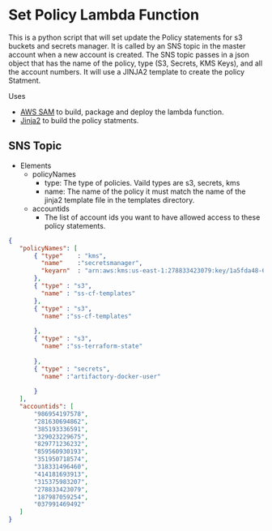 # Set Policy Lambda Function

This is a python script that will set update the Policy statements for s3 buckets and secrets manager. It is called by 
an SNS topic in the master account when a new account is created.  The SNS topic passes in a json object that has the 
name of the policy, type (S3, Secrets, KMS Keys), and all the account numbers. It will use a JINJA2 template to create 
the policy Statment.

Uses
* [AWS SAM](https://aws.amazon.com/serverless/sam/) to build, package and deploy the lambda function.
* [Jinja2](http://jinja.pocoo.org/) to build the policy statments.


## SNS Topic

* Elements
  * policyNames
    * type: The type of policies. Vaild types are s3, secrets, kms
    * name: The name of the policy it must match the name of the jinja2 template file in the templates directory. 
  * accountids
    * The list of account ids you want to have allowed access to these policy statements.


```json
{
   "policyNames": [ 
       { "type"    : "kms",
         "name"    :"secretsmanager",
         "keyarn"  : "arn:aws:kms:us-east-1:278833423079:key/1a5fda48-6bda-4a56-9c60-22ccb0fb8348"
       },
       { "type" : "s3",
         "name" : "ss-cf-templates" 
       },
       { "type" : "s3",
         "name" :"ss-cf-templates"
       
       },
       { "type" : "s3",
         "name" :"ss-terraform-state"
       
       },
       { "type" : "secrets",
         "name" :"artifactory-docker-user"
       
       }
   ],
   "accountids": [
       "986954197578",
       "281630694862",
       "385193336591",
       "329023229675",
       "829771236232",
       "859560930193",
       "351950718574",
       "318331496460",
       "414181693913",
       "315375983207",
       "278833423079",
       "187987059254",
       "037991469492"
   ]
}
```





